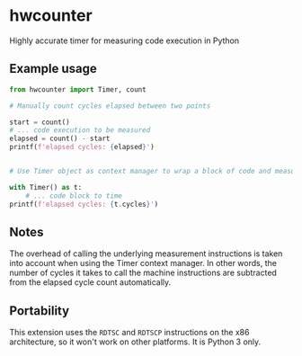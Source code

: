 # hwcounter

Highly accurate timer for measuring code execution in Python

## Example usage

``` python
from hwcounter import Timer, count

# Manually count cycles elapsed between two points

start = count()
# ... code execution to be measured
elapsed = count() - start
printf(f'elapsed cycles: {elapsed}')


# Use Timer object as context manager to wrap a block of code and measure its timing

with Timer() as t:
    # ... code block to time
printf(f'elapsed cycles: {t.cycles}')
```

## Notes

The overhead of calling the underlying measurement instructions is taken into account when using the Timer context manager. In other words, the number of cycles it takes to call the machine instructions are subtracted from the elapsed cycle count automatically.

## Portability

This extension uses the `RDTSC` and `RDTSCP` instructions on the x86 architecture, so it won't work on other platforms. It is Python 3 only.
